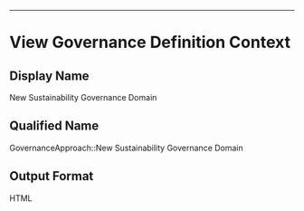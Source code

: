 ___
# View Governance Definition Context
## Display Name
New Sustainability Governance Domain
## Qualified Name
GovernanceApproach::New Sustainability Governance Domain
## Output Format
HTML
